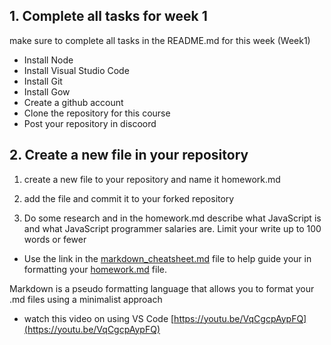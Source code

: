 ## 1. Complete all tasks for week 1

make sure to complete all tasks in the README.md for this week (Week1)
- Install Node
- Install Visual Studio Code
- Install Git
- Install Gow
- Create a github account
- Clone the repository for this course
- Post your repository in discoord

## 2. Create a new file in your repository

1. create a new file to your repository and name it homework.md

2. add  the file and commit it to your forked repository

3. Do some research and in the homework.md describe what JavaScript is
and what JavaScript programmer salaries are. Limit your write up to 100 words or fewer

* Use the link in the [markdown_cheatsheet.md](markdown_cheatsheet.md) file to help guide your in 
formatting your [homework.md](homework.md) file.

Markdown is a pseudo formatting language that allows you to format your .md files using a minimalist approach

* watch this video on using VS Code
[https://youtu.be/VqCgcpAypFQ](https://youtu.be/VqCgcpAypFQ)



 
